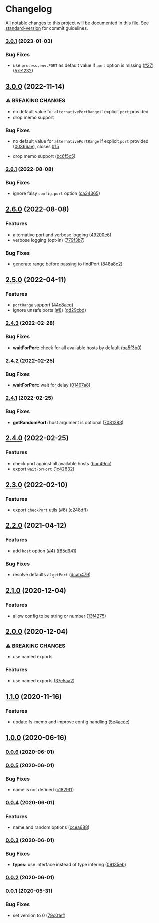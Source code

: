 # Changelog

All notable changes to this project will be documented in this file. See [standard-version](https://github.com/conventional-changelog/standard-version) for commit guidelines.

### [3.0.1](https://github.com/unjs/get-port-please/compare/v3.0.0...v3.0.1) (2023-01-03)


### Bug Fixes

* use `process.env.PORT` as default value if `port` option is missing ([#27](https://github.com/unjs/get-port-please/issues/27)) ([57e1232](https://github.com/unjs/get-port-please/commit/57e1232274fe703d3b3039362d57c9897dae0e38))

## [3.0.0](https://github.com/unjs/get-port-please/compare/v2.6.1...v3.0.0) (2022-11-14)


### ⚠ BREAKING CHANGES

* no default value for `alternativePortRange` if explicit `port` provided
* drop memo support

### Bug Fixes

* no default value for `alternativePortRange` if explicit `port` provided ([00366ae](https://github.com/unjs/get-port-please/commit/00366aeae4226de8dd47532137dce39be6297050)), closes [#15](https://github.com/unjs/get-port-please/issues/15)


* drop memo support ([bc6f5c5](https://github.com/unjs/get-port-please/commit/bc6f5c5baa99b72fe3136230ba995e6df06b27e9))

### [2.6.1](https://github.com/unjs/get-port-please/compare/v2.6.0...v2.6.1) (2022-08-08)


### Bug Fixes

* ignore falsy `config.port` option ([ca34365](https://github.com/unjs/get-port-please/commit/ca343657a02fbfa97fbc0822a18b6cd2f3766032))

## [2.6.0](https://github.com/unjs/get-port-please/compare/v2.5.0...v2.6.0) (2022-08-08)


### Features

* alternative port and verbose logging ([49200e6](https://github.com/unjs/get-port-please/commit/49200e6df6ca6ba9283cc3e7162b44b5ef0906e6))
* verbose logging (opt-in) ([779f3b7](https://github.com/unjs/get-port-please/commit/779f3b763c2d9ff44bba5594f944b4019d95b2b5))


### Bug Fixes

* generate range before passing to findPort ([848a8c2](https://github.com/unjs/get-port-please/commit/848a8c2bb588431861a0d29b243aad6c024f48cf))

## [2.5.0](https://github.com/unjs/get-port-please/compare/v2.4.3...v2.5.0) (2022-04-11)


### Features

* `portRange` support ([44c8acd](https://github.com/unjs/get-port-please/commit/44c8acdc7a26de5b7308ee409543a7f9e8fdb275))
* ignore unsafe ports ([#8](https://github.com/unjs/get-port-please/issues/8)) ([dd29cbd](https://github.com/unjs/get-port-please/commit/dd29cbd174c6676869cfb114c33671126c48ce86))

### [2.4.3](https://github.com/unjs/get-port-please/compare/v2.4.2...v2.4.3) (2022-02-28)


### Bug Fixes

* **waitForPort:** check for all available hosts by default ([ba5f3b0](https://github.com/unjs/get-port-please/commit/ba5f3b0dfe80b016719be2349bbf62914f9905c8))

### [2.4.2](https://github.com/unjs/get-port-please/compare/v2.4.1...v2.4.2) (2022-02-25)


### Bug Fixes

* **waitForPort:** wait for delay ([01497a8](https://github.com/unjs/get-port-please/commit/01497a80943116ff9a82aa516509044ae2a7d979))

### [2.4.1](https://github.com/unjs/get-port-please/compare/v2.4.0...v2.4.1) (2022-02-25)


### Bug Fixes

* **getRandomPort:** host argument is optional ([7081383](https://github.com/unjs/get-port-please/commit/70813834ba289c631df379b0ddd34eccbe54b0d4))

## [2.4.0](https://github.com/unjs/get-port-please/compare/v2.3.0...v2.4.0) (2022-02-25)


### Features

* check port against all available hosts ([bac49cc](https://github.com/unjs/get-port-please/commit/bac49cc4de6aea681314c794284cca684c25e0fa))
* export `waitForPort` ([1c42832](https://github.com/unjs/get-port-please/commit/1c4283292353e908fa3049e0b3f60f23338c6cff))

## [2.3.0](https://github.com/unjs/get-port-please/compare/v2.2.0...v2.3.0) (2022-02-10)


### Features

* export `checkPort` utils ([#6](https://github.com/unjs/get-port-please/issues/6)) ([c248dff](https://github.com/unjs/get-port-please/commit/c248dff81a7eb3acc20f0277d1eae00130e43d0d))

## [2.2.0](https://github.com/unjs/get-port-please/compare/v2.1.0...v2.2.0) (2021-04-12)


### Features

* add `host` option ([#4](https://github.com/unjs/get-port-please/issues/4)) ([f85d941](https://github.com/unjs/get-port-please/commit/f85d94154e3832e3cf854c2d631329c29e71df92))


### Bug Fixes

* resolve defaults at `getPort` ([dcab479](https://github.com/unjs/get-port-please/commit/dcab4795d49184c7e4df115372f43e4eec52fbe3))

## [2.1.0](https://github.com/unjs/get-port-please/compare/v2.0.0...v2.1.0) (2020-12-04)


### Features

* allow config to be string or number ([13f4275](https://github.com/unjs/get-port-please/commit/13f4275e021fe1cd69c3ac775c284d92cd6c601d))

## [2.0.0](https://github.com/unjs/get-port-please/compare/v1.1.0...v2.0.0) (2020-12-04)


### ⚠ BREAKING CHANGES

* use named exports

### Features

* use named exports ([37e5aa2](https://github.com/unjs/get-port-please/commit/37e5aa2a485165c325f674951cef324889318304))

## [1.1.0](https://github.com/unjs/get-port-please/compare/v1.0.0...v1.1.0) (2020-11-16)


### Features

* update fs-memo and improve config handling ([5e4acee](https://github.com/unjs/get-port-please/commit/5e4acee1d7aa47c100815a25a43a508eafbacd6b))

## [1.0.0](https://github.com/unjs/get-port-please/compare/v0.0.6...v1.0.0) (2020-06-16)

### [0.0.6](https://github.com/unjs/get-port-please/compare/v0.0.5...v0.0.6) (2020-06-01)

### [0.0.5](https://github.com/unjs/get-port-please/compare/v0.0.4...v0.0.5) (2020-06-01)


### Bug Fixes

* name is not defined ([c1829f1](https://github.com/unjs/get-port-please/commit/c1829f12cfaf5304661ef16d744bbc66a2610a2d))

### [0.0.4](https://github.com/unjs/get-port-please/compare/v0.0.3...v0.0.4) (2020-06-01)


### Features

* name and random options ([ccea688](https://github.com/unjs/get-port-please/commit/ccea68889f440d0760412caff696dccfeac3144f))

### [0.0.3](https://github.com/unjs/get-port-please/compare/v0.0.2...v0.0.3) (2020-06-01)


### Bug Fixes

* **types:** use interface instead of type infering ([09135eb](https://github.com/unjs/get-port-please/commit/09135ebf0b7c96533b68cabdf8a9c512415e00b8))

### [0.0.2](https://github.com/unjs/get-port-please/compare/v0.0.1...v0.0.2) (2020-06-01)

### 0.0.1 (2020-05-31)


### Bug Fixes

* set version to 0 ([79c01ef](https://github.com/unjs/get-port-please/commit/79c01ef53e9425345bc0ec2cf58287b1fc940a7c))
